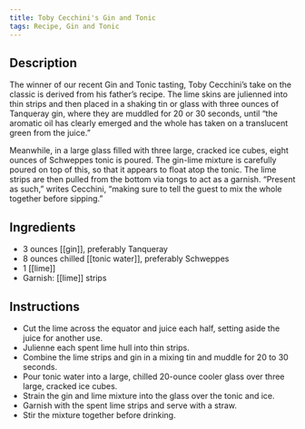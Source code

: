 ```yaml
---
title: Toby Cecchini's Gin and Tonic
tags: Recipe, Gin and Tonic
---
```

## Description

The winner of our recent Gin and Tonic tasting, Toby Cecchini’s take on the classic is derived from his father’s recipe. The lime skins are julienned into thin strips and then placed in a shaking tin or glass with three ounces of Tanqueray gin, where they are muddled for 20 or 30 seconds, until “the aromatic oil has clearly emerged and the whole has taken on a translucent green from the juice.”

Meanwhile, in a large glass filled with three large, cracked ice cubes, eight ounces of Schweppes tonic is poured. The gin-lime mixture is carefully poured on top of this, so that it appears to float atop the tonic. The lime strips are then pulled from the bottom via tongs to act as a garnish. “Present as such,” writes Cecchini, “making sure to tell the guest to mix the whole together before sipping.”
## Ingredients
- 3 ounces [[gin]], preferably Tanqueray
- 8 ounces chilled [[tonic water]], preferably Schweppes
- 1 [[lime]] 
- Garnish: [[lime]] strips
## Instructions
- Cut the lime across the equator and juice each half, setting aside the juice for another use.
- Julienne each spent lime hull into thin strips.
- Combine the lime strips and gin in a mixing tin and muddle for 20 to 30 seconds.
- Pour tonic water into a large, chilled 20-ounce cooler glass over three large, cracked ice cubes.
- Strain the gin and lime mixture into the glass over the tonic and ice.
- Garnish with the spent lime strips and serve with a straw.
- Stir the mixture together before drinking.

